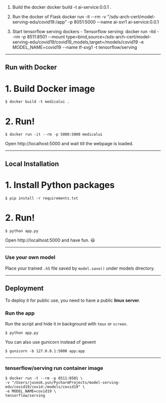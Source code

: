 
1. Build the docker
docker build -t ai-service:0.0.1 .

2. Run the docker of Flask 
docker run -it --rm -v "/sds-arch-cert/model-serving-edu/covid19:/app" -p 8051:5000 --name ai-svr1 ai-service:0.0.1

3. Start tensorflow serving dockers  - Tensorflow serving:
docker run -itd --rm -p 8511:8501 --mount type=bind,source=/sds-arch-cert/model-serving-edu/covid19/covid19_models,target=/models/covid19 -e MODEL_NAME=covid19 --name tf-svg1 -t tensorflow/serving


-----------------------
## Run with Docker

# 1. Build Docker image   
```
$ docker build -t medicalui .
```

# 2. Run!   
```
$ docker run -it --rm -p 5000:5000 medicalui
```


Open http://localhost:5000 and wait till the webpage is loaded.

------------------------------------------------------------------------------
## Local Installation

# 1. Install Python packages
```
$ pip install -r requirements.txt
```


# 2. Run!
```
$ python app.py
```


Open http://localhost:5000 and have fun. :smiley:

------------------------------------------------------------------------------


### Use your own model

Place your trained `.h5` file saved by `model.save()` under models directory.

------------------------------------------------------------------------------

## Deployment

To deploy it for public use, you need to have a public **linux server**.

### Run the app

Run the script and hide it in background with `tmux` or `screen`.
```
$ python app.py
```

You can also use gunicorn instead of gevent
```
$ gunicorn -b 127.0.0.1:5000 app:app
```
------------------------------------------------------------------------------

### tenserflow/serving run container image   
```
$ docker run -t --rm -p 8511:8501 \
-v "/Users/juseok.yun/PycharmProjects/model-serving-edu/covid19/covid:/models/covid19" \
-e MODEL_NAME=covid19 \
tensorflow/serving
```

